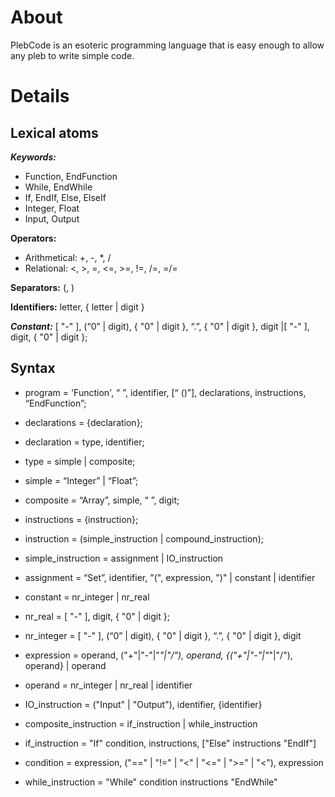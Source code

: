 # About
PlebCode is an esoteric programming language that is easy enough to allow any pleb to write simple code.

# Details
## Lexical atoms
***Keywords:***
* Function, EndFunction
* While, EndWhile
* If, EndIf, Else, ElseIf
* Integer, Float
* Input, Output

**Operators:**
* Arithmetical: +, -, *, /
* Relational: <, >, =, <=, >=, !=, /=, =/=

**Separators:** (, )

**Identifiers:** letter, { letter | digit }


***Constant:*** [ "-" ], (“0” | digit), { "0" | digit }, “.”, { "0" | digit },  digit |[ "-" ], digit, { "0" | digit };

## Syntax
* program = 'Function', “ ”, identifier, [“ ()”], declarations, instructions, “EndFunction”;

* declarations = {declaration};
* declaration = type, identifier;
* type = simple | composite;
* simple = “Integer” | “Float”;
* composite = “Array”, simple, “ ”, digit;

* instructions = {instruction};
* instruction = (simple_instruction | compound_instruction);

* simple_instruction = assignment | IO_instruction
* assignment = “Set”, identifier, "(", expression, ")" | constant | identifier
* constant =  nr_integer | nr_real
* nr_real = [ "-" ], digit, { "0" | digit };
* nr_integer = [ "-" ], (“0” | digit), { "0" | digit }, “.”, { "0" | digit },  digit
* expression  = operand, ("+"|"-"|"*"|"/"), operand, {("+"|"-"|"*"|"/"), operand} |  operand
* operand =  nr_integer | nr_real | identifier
* IO_instruction = ("Input" | "Output"), identifier, {identifier}

* composite_instruction = if_instruction | while_instruction

* if_instruction  = "If" condition, instructions, ["Else" instructions "EndIf"]
* condition = expression, ("==" | "!=" | "<" | "<=" | ">=" | "<"), expression

* while_instruction = "While" condition instructions "EndWhile"
